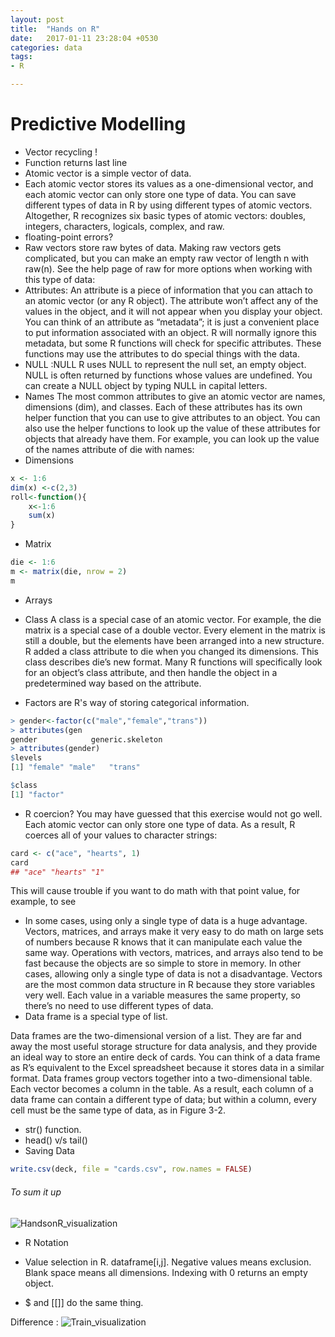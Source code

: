 ```yaml
---
layout: post
title:  "Hands on R"
date:   2017-01-11 23:28:04 +0530
categories: data
tags:
- R

---
```


# Predictive Modelling
* Vector recycling !
* Function  returns last line
* Atomic vector is a simple vector of data.
* Each atomic vector stores its values as a one-dimensional vector, and each atomic vector
can only store one type of data. You can save different types of data in R by using different
types of atomic vectors. Altogether, R recognizes six basic types of atomic vectors:
doubles, integers, characters, logicals, complex, and raw.
* floating-point errors?
* Raw vectors store raw bytes of data. Making raw vectors gets complicated, but you can
make an empty raw vector of length n with raw(n). See the help page of raw for more
options when working with this type of data:
* Attributes: An attribute is a piece of information that you can attach to an atomic vector (or any R
object). The attribute won’t affect any of the values in the object, and it will not appear
when you display your object. You can think of an attribute as “metadata”; it is just a
convenient place to put information associated with an object. R will normally ignore
this metadata, but some R functions will check for specific attributes. These functions
may use the attributes to do special things with the data.
* NULL :NULL
R uses NULL to represent the null set, an empty object. NULL is often
returned by functions whose values are undefined. You can create a
NULL object by typing NULL in capital letters.
* Names
The most common attributes to give an atomic vector are names, dimensions (dim),
and classes. Each of these attributes has its own helper function that you can use to give
attributes to an object. You can also use the helper functions to look up the value of
these attributes for objects that already have them. For example, you can look up the
value of the names attribute of die with names:
* Dimensions
```r
x <- 1:6
dim(x) <-c(2,3)
roll<-function(){
    x<-1:6
    sum(x)
}
```
* Matrix
```r
die <- 1:6
m <- matrix(die, nrow = 2)
m
```
* Arrays
* Class
A class is a special case of an atomic vector. For example, the die matrix is a special case
of a double vector. Every element in the matrix is still a double, but the elements have
been arranged into a new structure. R added a class attribute to die when you changed
its dimensions. This class describes die’s new format. Many R functions will specifically
look for an object’s class attribute, and then handle the object in a predetermined way
based on the attribute.

* Factors are R's way of storing categorical information.

```r
> gender<-factor(c("male","female","trans"))
> attributes(gen
gender            generic.skeleton  
> attributes(gender)
$levels
[1] "female" "male"   "trans"

$class
[1] "factor"
```

* R coercion?
You may have guessed that this exercise would not go well. Each atomic vector can only
store one type of data. As a result, R coerces all of your values to character strings:
```r
card <- c("ace", "hearts", 1)
card
## "ace" "hearts" "1"
```
This will cause trouble if you want to do math with that point value, for example, to see

* In some cases, using only a single type of data is a huge advantage. Vectors, matrices,
and arrays make it very easy to do math on large sets of numbers because R knows that
it can manipulate each value the same way. Operations with vectors, matrices, and arrays
also tend to be fast because the objects are so simple to store in memory.
In other cases, allowing only a single type of data is not a disadvantage. Vectors are the
most common data structure in R because they store variables very well. Each value in
a variable measures the same property, so there’s no need to use different types of data.
* Data frame is a special type of list.

Data frames are the two-dimensional version of a list. They are far and away the most
useful storage structure for data analysis, and they provide an ideal way to store an entire
deck of cards. You can think of a data frame as R’s equivalent to the Excel spreadsheet
because it stores data in a similar format.
Data frames group vectors together into a two-dimensional table. Each vector becomes
a column in the table. As a result, each column of a data frame can contain a different
type of data; but within a column, every cell must be the same type of data, as in
Figure 3-2.
* str() function.
* head() v/s tail()
* Saving Data
```r
write.csv(deck, file = "cards.csv", row.names = FALSE)
```

###### To sum it up
![HandsonR_visualization]({filename}/images/handsonR-cac51.png)

* R Notation

* Value selection in R. dataframe[i,j]. Negative values means exclusion. Blank space means all dimensions. Indexing with 0 returns an empty object.
* $ and [[]] do the same thing.

Difference :
![Train_visualization](/assets/image/handsonR-fbb01.png)

